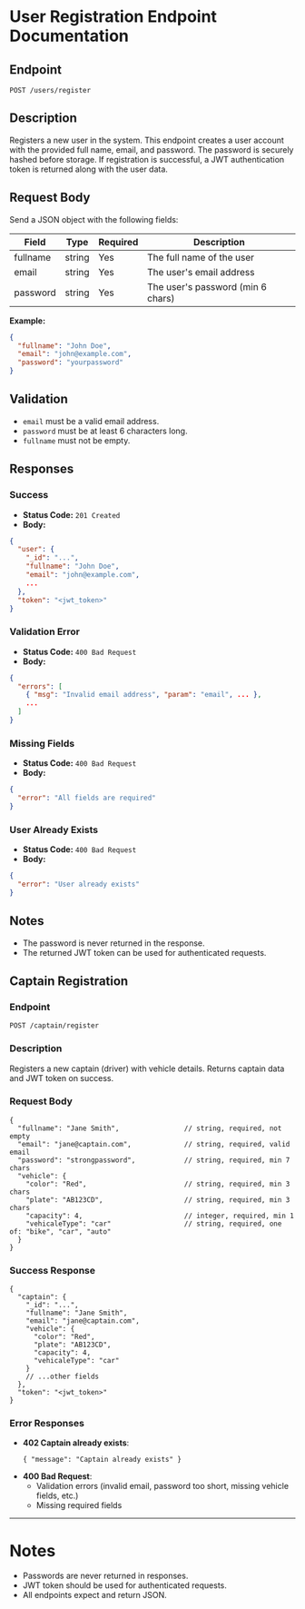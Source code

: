 # User Registration Endpoint Documentation

## Endpoint

`POST /users/register`

## Description

Registers a new user in the system. This endpoint creates a user account with the provided full name, email, and password. The password is securely hashed before storage. If registration is successful, a JWT authentication token is returned along with the user data.

## Request Body

Send a JSON object with the following fields:

| Field    | Type   | Required | Description                       |
| -------- | ------ | -------- | --------------------------------- |
| fullname | string | Yes      | The full name of the user         |
| email    | string | Yes      | The user's email address          |
| password | string | Yes      | The user's password (min 6 chars) |

**Example:**

```json
{
  "fullname": "John Doe",
  "email": "john@example.com",
  "password": "yourpassword"
}
```

## Validation

- `email` must be a valid email address.
- `password` must be at least 6 characters long.
- `fullname` must not be empty.

## Responses

### Success

- **Status Code:** `201 Created`
- **Body:**

```json
{
  "user": {
    "_id": "...",
    "fullname": "John Doe",
    "email": "john@example.com",
    ...
  },
  "token": "<jwt_token>"
}
```

### Validation Error

- **Status Code:** `400 Bad Request`
- **Body:**

```json
{
  "errors": [
    { "msg": "Invalid email address", "param": "email", ... },
    ...
  ]
}
```

### Missing Fields

- **Status Code:** `400 Bad Request`
- **Body:**

```json
{
  "error": "All fields are required"
}
```

### User Already Exists

- **Status Code:** `400 Bad Request`
- **Body:**

```json
{
  "error": "User already exists"
}
```

## Notes

- The password is never returned in the response.
- The returned JWT token can be used for authenticated requests.


## Captain Registration

### Endpoint

`POST /captain/register`

### Description

Registers a new captain (driver) with vehicle details. Returns captain data and JWT token on success.

### Request Body

```jsonc
{
  "fullname": "Jane Smith",                // string, required, not empty
  "email": "jane@captain.com",             // string, required, valid email
  "password": "strongpassword",            // string, required, min 7 chars
  "vehicle": {
    "color": "Red",                        // string, required, min 3 chars
    "plate": "AB123CD",                    // string, required, min 3 chars
    "capacity": 4,                         // integer, required, min 1
    "vehicaleType": "car"                  // string, required, one of: "bike", "car", "auto"
  }
}
```
### Success Response

```jsonc
{
  "captain": {
    "_id": "...",
    "fullname": "Jane Smith",
    "email": "jane@captain.com",
    "vehicle": {
      "color": "Red",
      "plate": "AB123CD",
      "capacity": 4,
      "vehicaleType": "car"
    }
    // ...other fields
  },
  "token": "<jwt_token>"
}
```

### Error Responses

- **402 Captain already exists**:  
  ```jsonc
  { "message": "Captain already exists" }
  ```
- **400 Bad Request**:  
  - Validation errors (invalid email, password too short, missing vehicle fields, etc.)
  - Missing required fields

---
# Notes

- Passwords are never returned in responses.
- JWT token should be used for authenticated requests.
- All endpoints expect and return JSON.